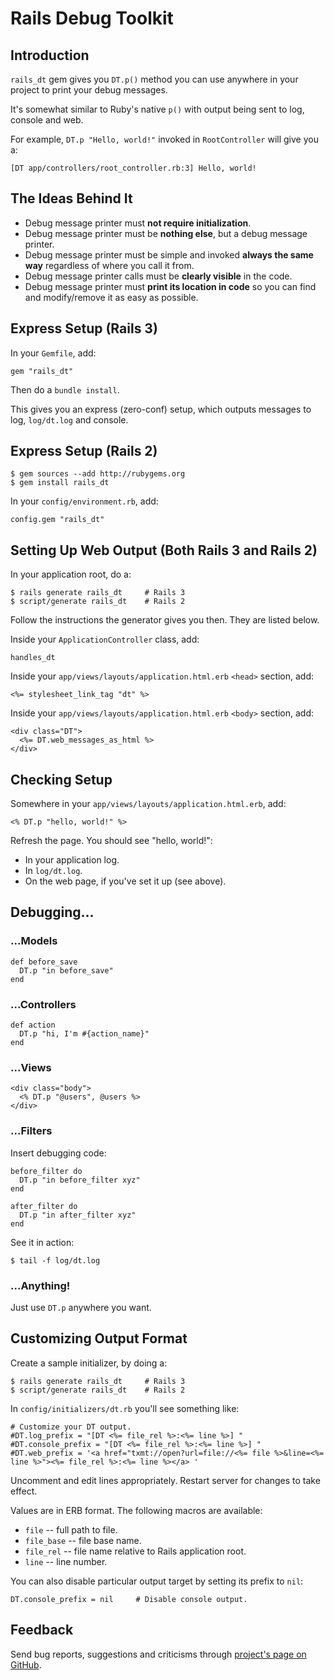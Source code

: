 Rails Debug Toolkit
===================

Introduction
------------

`rails_dt` gem gives you `DT.p()` method you can use anywhere in your project to print your debug messages.

It's somewhat similar to Ruby's native `p()` with output being sent to log, console and web.

For example, `DT.p "Hello, world!"` invoked in `RootController` will give you a:

    [DT app/controllers/root_controller.rb:3] Hello, world!


The Ideas Behind It
-------------------

* Debug message printer must **not require initialization**.
* Debug message printer must be **nothing else**, but a debug message printer.
* Debug message printer must be simple and invoked **always the same way** regardless of where you call it from.
* Debug message printer calls must be **clearly visible** in the code.
* Debug message printer must **print its location in code** so you can find and modify/remove it as easy as possible.


Express Setup (Rails 3)
-----------------------

In your `Gemfile`, add:

    gem "rails_dt"

Then do a `bundle install`.

This gives you an express (zero-conf) setup, which outputs messages to log, `log/dt.log` and console.


Express Setup (Rails 2)
-----------------------

    $ gem sources --add http://rubygems.org
    $ gem install rails_dt

In your `config/environment.rb`, add:

    config.gem "rails_dt"


Setting Up Web Output (Both Rails 3 and Rails 2)
------------------------------------------------

In your application root, do a:

    $ rails generate rails_dt     # Rails 3
    $ script/generate rails_dt    # Rails 2

Follow the instructions the generator gives you then. They are listed below.

Inside your `ApplicationController` class, add:

    handles_dt

Inside your `app/views/layouts/application.html.erb` `<head>` section, add:

    <%= stylesheet_link_tag "dt" %>

Inside your `app/views/layouts/application.html.erb` `<body>` section, add:

    <div class="DT">
      <%= DT.web_messages_as_html %>
    </div>


Checking Setup
--------------

Somewhere in your `app/views/layouts/application.html.erb`, add:

    <% DT.p "hello, world!" %>

Refresh the page. You should see "hello, world!":

* In your application log.
* In `log/dt.log`.
* On the web page, if you've set it up (see above).


Debugging...
------------

### ...Models ###

    def before_save
      DT.p "in before_save"
    end

### ...Controllers ###

    def action
      DT.p "hi, I'm #{action_name}"
    end

### ...Views ###

    <div class="body">
      <% DT.p "@users", @users %>
    </div>

### ...Filters ###

Insert debugging code:

    before_filter do
      DT.p "in before_filter xyz"
    end

    after_filter do
      DT.p "in after_filter xyz"
    end

See it in action:

    $ tail -f log/dt.log

### ...Anything! ###

Just use `DT.p` anywhere you want.


Customizing Output Format
-------------------------

Create a sample initializer, by doing a:

    $ rails generate rails_dt     # Rails 3
    $ script/generate rails_dt    # Rails 2

In `config/initializers/dt.rb` you'll see something like:

    # Customize your DT output.
    #DT.log_prefix = "[DT <%= file_rel %>:<%= line %>] "
    #DT.console_prefix = "[DT <%= file_rel %>:<%= line %>] "
    #DT.web_prefix = '<a href="txmt://open?url=file://<%= file %>&line=<%= line %>"><%= file_rel %>:<%= line %></a> '

Uncomment and edit lines appropriately. Restart server for changes to take effect.

Values are in ERB format. The following macros are available:

* `file` -- full path to file.
* `file_base` -- file base name.
* `file_rel` -- file name relative to Rails application root.
* `line` -- line number.

You can also disable particular output target by setting its prefix to `nil`:

    DT.console_prefix = nil     # Disable console output.


Feedback
--------

Send bug reports, suggestions and criticisms through [project's page on GitHub](http://github.com/dadooda/rails_dt).

